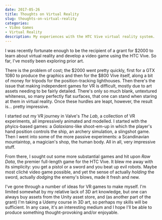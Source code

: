 ```yaml
---
date: 2017-05-26
title: Thoughts on Virtual Reality
slug: thoughts-on-virtual-reality
categories:
- Video Games
- Virtual Reality
description: My experiences with the HTC Vive virtual reality system.
---
```


I was recently fortunate enough to be the recipient of a grant for $2000 to learn about virtual reality and develop a video game using the HTC Vive. So far, I've mostly been exploring prior art.

There is the problem of cost; the $2000 went pretty quickly, first for a GTX 1080 to produce the graphics and then for the $800 Vive itself, along a bit of money for tripods for the position-tracking lighthouses. Then there's the issue that making independent games for VR is difficult, mostly due to art assets needing to be fairly detailed. There's only so much blank, untextured whiteness, so many perfectly flat surfaces, that one can stand when staring at them in virtual reality. Once these hurdles are leapt, however, the result is... pretty impressive.

I started out my VR journey in Valve's _The Lab_, a collection of VR experiments, all impressively animated and modelled. I started with the phyics-based games: a _Galaxians_-like shoot-em-up in which the player's hand position controls the ship, an archery simulation, a slingshot game. Then I went into some of the more passive experiments: a Scandinavian mountaintop, a magician's shop, the human body. All in all, very impressive stuff.

From there, I sought out some more substantial games and hit upon _Raw Data_, the premier full-length game for the HTC Vive. It blew me away with its simplicity: you get a pistol or a sword and you beat up evil robots. Maybe most cliché video game possible, and yet the sense of actually _holding_ the sword, actually _dodging_ the enemy's blows, made it fresh and new.

I've gone through a number of ideas for VR games to make myself. I'm limited somewhat by my relative lack of 3D art knowledge, but one can always buy assets from the Unity asset store, and (as another part of the grant) I'm taking a Udemy course in 3D art, so perhaps my skills will be sufficient. In any case, it's an interesting medium and I hope I'll be able to produce something thought-provoking and/or enjoyable.
